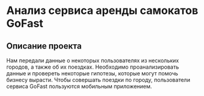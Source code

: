 # **Анализ сервиса аренды самокатов GoFast**

## Описание проекта
Нам передали данные о некоторых пользователях из нескольких городов, а также об их поездках. Необходимо проанализировать данные и провереть некоторые гипотезы, которые могут помочь бизнесу вырасти. Чтобы совершать поездки по городу, пользователи сервиса GoFast пользуются мобильным приложением.
